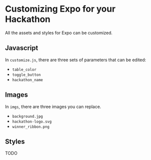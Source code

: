 # Customizing Expo for your Hackathon

All the assets and styles for Expo can be customized.

## Javascript

In `customize.js`, there are three sets of parameters that can be edited:
- `table_color`
- `toggle_button`
- `hackathon_name`

## Images
In `imgs`, there are three images you can replace.

- `background.jpg`
- `hackathon-logo.svg`
- `winner_ribbon.png`

## Styles
TODO